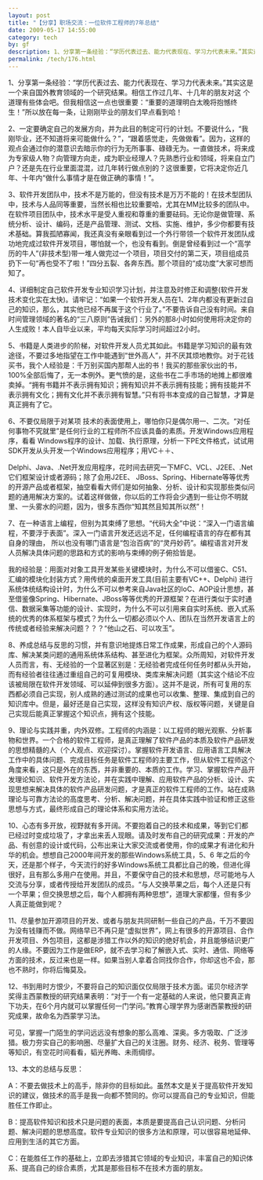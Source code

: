 ```yaml
---
layout: post
title: "【分享】职场交流：一位软件工程师的7年总结"
date: 2009-05-17 14:55:00
category: tech
by: gf
description: 1、分享第一条经验：“学历代表过去、能力代表现在、学习力代表未来。”其实这是一个来自国外教育领域的一个研究结果。相信工作过几年、十几年的朋友对这个道理有些体会吧。
permalink: /tech/176.html
---
```

1、分享第一条经验：“学历代表过去、能力代表现在、学习力代表未来。”其实这是一个来自国外教育领域的一个研究结果。相信工作过几年、十几年的朋友对这 个道理有些体会吧。但我相信这一点也很重要：“重要的道理明白太晚将抱憾终生！”所以放在每一条，让刚刚毕业的朋友们早点看到哈！

2、一定要确定自己的发展方向，并为此目的制定可行的计划。不要说什么，“我刚毕业，还不知道将来可能做什么？”，“跟着感觉走，先做做看”。因为，这样的观点会通过你的潜意识去暗示你的行为无所事事、碌碌无为。一直做技术，将来成为专家级人物？向管理方向走，成为职业经理人？先熟悉行业和领域，将来自立门户？还是先在行业里面混混，过几年转行做点别的？这很重要，它将决定你近几年、十年内“做什么事情才是在做正确的事情！”。

3、软件开发团队中，技术不是万能的，但没有技术是万万不能的！在技术型团队中，技术与人品同等重要，当然长相也比较重要哈，尤其在MM比较多的团队中。在软件项目团队中，技术水平是受人重视和尊重的重要砝码。无论你是做管理、系统分析、设计、编码，还是产品管理、测试、文档、实施、维护，多少你都要有技术基础。算我孤陋寡闻，我还真没有亲眼看到过一个外行带领一个软件开发团队成功地完成过软件开发项目，哪怕就一个，也没有看到。倒是曾经看到过一个“高学历的牛人”(非技术型)带一堆人做完过一个项目，项目交付的第二天，项目组成员扔下一句“再也受不了啦！”四分五裂、各奔东西。那个项目的“成功度”大家可想而知了。

4、详细制定自己软件开发专业知识学习计划，并注意及时修正和调整(软件开发技术变化实在太快)。请牢记：“如果一个软件开发人员在1、2年内都没有更新过自己的知识，那么，其实他已经不再属于这个行业了。”不要告诉自己没有时间。来自时间管理领域的著名的“三八原则”告诫我们：另外的那8小时如何使用将决定你的人生成败！本人自毕业以来，平均每天实际学习时间超过2小时。

5、书籍是人类进步的阶梯，对软件开发人员尤其如此。书籍是学习知识的最有效途径，不要过多地指望在工作中能遇到“世外高人”，并不厌其烦地教你。对于花钱买书，我个人经验是：千万别买国内那帮人出的书！我买的那些家伙出的书，100%全部后悔了，无一本例外。更气愤的是，这些书在二手市场的地摊上都很难卖掉。“拥有书籍并不表示拥有知识；拥有知识并不表示拥有技能；拥有技能并不表示拥有文化；拥有文化并不表示拥有智慧。”只有将书本变成的自己智慧，才算是真正拥有了它。

6、不要仅局限于对某项 技术的表面使用上，哪怕你只是偶尔用一、二次。“对任何事物不究就里”是任何行业的工程师所不应该具备的素质。开发Windows应用程序，看看 Windows程序的设计、加载、执行原理，分析一下PE文件格式，试试用SDK开发从头开发一个Windows应用程序；用VC＋＋、

Delphi、Java、.Net开发应用程序，花时间去研究一下MFC、VCL、J2EE、.Net它们框架设计或者源码；除了会用J2EE、 JBoss、Spring、Hibernate等等优秀的开源产品或者框架，抽空看看大师们是如何抽象、分析、设计和实现那些类似问题的通用解决方案的。试着这样做做，你以后的工作将会少遇到一些让你不明就里、一头雾水的问题，因为，很多东西你“知其然且知其所以然”！

7、在一种语言上编程，但别为其束缚了思想。“代码大全”中说：“深入一门语言编程，不要浮于表面”。深入一门语言开发还远远不足，任何编程语言的存在都有其自身的理由， 所以也没有哪门语言是“包治百病”的“灵丹妙药”。编程语言对开发人员解决具体问题的思路和方式的影响与束缚的例子俯拾皆是。

我的经验是：用面对对象工具开发某些关键模块时，为什么不可以借鉴C、C51、汇编的模块化封装方式？用传统的桌面开发工具(目前主要有VC++、Delphi) 进行系统体统结构设计时，为什么不可以参考来自Java社区的IoC、AOP设计思想，甚至借鉴像Spring、Hibernate、JBoss等等优秀的开源框架？在进行类似于实时通信、数据采集等功能的设计、实现时，为什么不可以引用来自实时系统、嵌入式系统的优秀的体系框架与模式？为什么一切都必须以个人、团队在当然开发语言上的传统或者经验来解决问题？？？“他山之石、可以攻玉”。

8、养成总结与反思的习惯，并有意识地提炼日常工作成果，形成自己的个人源码库、解决某类问题的通用系统体系结构、甚至进化为框架。众所周知，对软件开发人员而言，有、无经验的一个显著区别是：无经验者完成任何任务时都从头开始，而有经验者往往通过重组自己的可复用模块、类库来解决问题（其实这个结论不应该被局限在软件开发领域、可以延伸到很多方面）。这并不是说，所有可复用的东西都必须自己实现，别人成熟的通过测试的成果也可以收集、整理、集成到自己的知识库中。但是，最好还是自己实现，这样没有知识产权、版权等问题，关键是自己实现后能真正掌握这个知识点，拥有这个技能。

9、理论与实践并重，内外双修。工程师的内涵是：以工程师的眼光观察、分析事物和世界。一个合格的软件工程师，是真正理解了软件产品的本质及软件产品研发的思想精髓的人（个人观点、欢迎探讨）。掌握软件开发语言、应用语言工具解决工作中的具体问题、完成目标任务是软件工程师的主要工作，但从软件工程师这个角度来看，这只是外在的东西，并非重要的、本质的工作。学习、掌握软件产品开发理论知识、软件开发方法论，并在实践中理解、应用软件产品的分析、设计、实现思想来解决具体的软件产品研发问题，才是真正的软件工程师的工作。站在成熟理论与可靠方法论的高度思考、分析、解决问题，并在具体实践中验证和修正这些思想与方式，最终形成自己的理论体系和实用方法论。

10、心态有多开放，视野就有多开阔。不要抱着自己的技术和成果，等到它们都已经过时变成垃圾了，才拿出来丢人现眼。请及时发布自己的研究成果：开发的产品、有创意的设计或代码，公布出来让大家交流或者使用，你的成果才有进化和升华的机会。想想自己2000年间开发的那些Windows系统工具，5、6 年之后的今天，还是那个样子，今天流行的好多Windows系统工具都比自己的晚，但进化得很好，且有那么多用户在使用。并且，不要保守自己的技术和思想，尽可能地与人交流与分享，或者传授给开发团队的成员。“与人交换苹果之后，每个人还是只有一个苹果；但交换思想之后，每个人都拥有两种思想”，道理大家都懂，但有多少人真正能做到呢？

11、尽量参加开源项目的开发、或者与朋友共同研制一些自己的产品，千万不要因为没有钱赚而不做。网络早已不再只是“虚拟世界”，网上有很多的开源项目、合作开发项目、外包项目，这都是涉猎工作以外的知识的绝好机会，并且能够结识更广的人缘。不要因为工作是做ERP，就不去学习和了解嵌入式、实时、通信、网络等方面的技术，反过来也是一样。如果当别人拿着合同找你合作，你却这也不会，那也不熟时，你将后悔莫及。

12、书到用时方恨少，不要将自己的知识面仅仅局限于技术方面。诺贝尔经济学奖得主西蒙教授的研究结果表明：“对于一个有一定基础的人来说，他只要真正肯下功夫，在6个月内就可以掌握任何一门学问。”教育心理学界为感谢西蒙教授的研究成果，故命名为西蒙学习法。

可见，掌握一门陌生的学问远远没有想象的那么高难、深奥。多方吸取、广泛涉猎。极力夯实自己的影响圈、尽量扩大自己的关注圈。财务、经济、税务、管理等等知识，有空花时间看看，韬光养晦、未雨绸缪。

13、本文的总结与反思：

A：不要去做技术上的高手，除非你的目标如此。虽然本文是关于提高软件开发知识的建议，做技术的高手是我一向都不赞同的。你可以提高自己的专业知识，但能胜任工作即止。

B：提高软件知识和技术只是问题的表面，本质是要提高自己认识问题、分析问题、解决问题的思想高度。软件专业知识的很多方法和原理，可以很容易地延伸、应用到生活的其它方面。

C：在能胜任工作的基础上，立即去涉猎其它领域的专业知识，丰富自己的知识体系、提高自己的综合素质，尤其是那些目标不在技术方面的朋友。